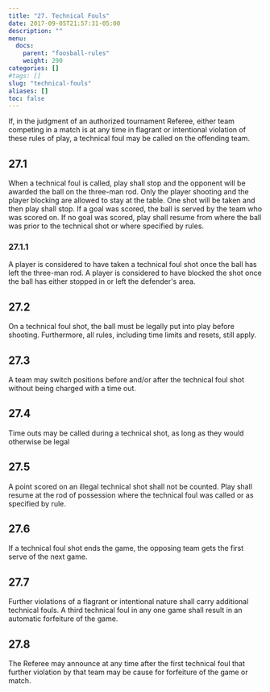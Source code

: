 ```yaml
---
title: "27. Technical Fouls"
date: 2017-09-05T21:57:31-05:00
description: ""
menu:
  docs:
    parent: "foosball-rules"
    weight: 290
categories: []
#tags: []
slug: "technical-fouls"
aliases: []
toc: false
---
```


If, in the judgment of an authorized tournament Referee, either team competing in a match is at any time in flagrant or intentional violation of these rules of play, a technical foul may be called on the offending team.

## 27.1

When a technical foul is called, play shall stop and the opponent will be awarded the ball on the three-man rod. Only the player shooting and the player blocking are allowed to stay at the table. One shot will be taken and then play shall stop. If a goal was scored, the ball is served by the team who was scored on. If no goal was scored, play shall resume from where the ball was prior to the technical shot or where specified by rules.

### 27.1.1

A player is considered to have taken a technical foul shot once the ball has left the three-man rod. A player is considered to have blocked the shot once the ball has either stopped in or left the defender's area.

## 27.2

On a technical foul shot, the ball must be legally put into play before shooting. Furthermore, all rules, including time limits and resets, still apply.

## 27.3

A team may switch positions before and/or after the technical foul shot without being charged with a time out.
  
## 27.4

Time outs may be called during a technical shot, as long as they would otherwise be legal
  
## 27.5

A point scored on an illegal technical shot shall not be counted. Play shall resume at the rod of possession where the technical foul was called or as specified by rule.

## 27.6

If a technical foul shot ends the game, the opposing team gets the first serve of the next game.

## 27.7

Further violations of a flagrant or intentional nature shall carry additional technical fouls. A third technical foul in any one game shall result in an automatic forfeiture of the game.

## 27.8

The Referee may announce at any time after the first technical foul that further violation by that team may be cause for forfeiture of the game or match.